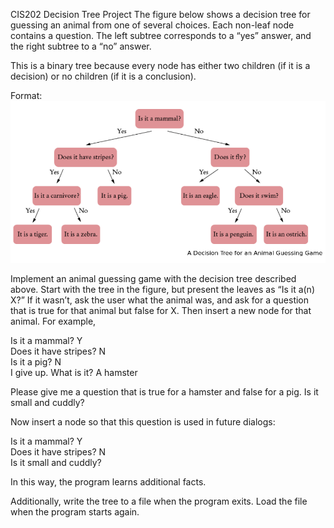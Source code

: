 CIS202 Decision Tree Project
  The figure below shows a decision tree for guessing an animal 
  from one of several choices. Each non-leaf node contains a question. 
  The left subtree corresponds to a “yes” answer, and the right subtree 
  to a “no” answer.  

  This is a binary tree because every node has either two children 
  (if it is a decision) or no children (if it is a conclusion). 
  
  Format: ![Image](https://github.com/Akuregian/CPlusPlus/blob/main/Decision_Tree/figure.png)


  Implement an animal guessing game with the decision tree described 
  above. Start with the tree in the figure, but present the leaves as 
  “Is it a(n) X?” If it wasn’t, ask the user what the animal was, and 
  ask for a question that is true for that animal but false for X. Then 
  insert a new node for that animal. For example,

  Is it a mammal? Y  
  Does it have stripes? N  
  Is it a pig? N  
  I give up. What is it? A hamster  

  Please give me a question that is true for a hamster and false for a pig.
  Is it small and cuddly?  

  Now insert a node so that this question is used in future dialogs:  

  Is it a mammal? Y  
  Does it have stripes? N  
  Is it small and cuddly?  

  In this way, the program learns additional facts.


  Additionally, write the tree to a file when the program exits. 
  Load the file when the program starts again.
